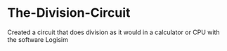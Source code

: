 # The-Division-Circuit
Created a circuit that does division as it would in a calculator or CPU with the software Logisim
